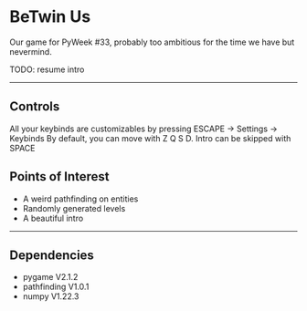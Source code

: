 # BeTwin Us

Our game for PyWeek #33, probably too ambitious for the time we have but nevermind.

TODO: resume intro

---

## Controls

All your keybinds are customizables by pressing ESCAPE -> Settings -> Keybinds 
By default, you can move with Z Q S D.
Intro can be skipped with SPACE

## Points of Interest

- A weird pathfinding on entities
- Randomly generated levels
- A beautiful intro

---

## Dependencies
- pygame V2.1.2
- pathfinding V1.0.1
- numpy V1.22.3
